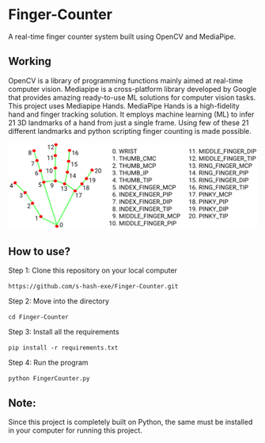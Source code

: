 # Finger-Counter

A real-time finger counter system built using OpenCV and MediaPipe.

## Working
OpenCV is a library of programming functions mainly aimed at real-time computer vision. 
Mediapipe is a cross-platform library developed by Google that provides amazing ready-to-use ML solutions for computer vision tasks. This project uses Mediapipe Hands.
MediaPipe Hands is a high-fidelity hand and finger tracking solution. It employs machine learning (ML) to infer 21 3D landmarks of a hand from just a single frame.
Using few of these 21 different landmarks and python scripting finger counting is made possible.

![Hand Landmarks](https://github.com/s-hash-exe/Finger-Counter/blob/master/hand_landmarks.png?raw=true)

## How to use?
Step 1:
Clone this repository on your local computer

`https://github.com/s-hash-exe/Finger-Counter.git`

Step 2:
Move into the directory

`cd Finger-Counter`

Step 3:
Install all the requirements

`pip install -r requirements.txt`

Step 4:
Run the program

`python FingerCounter.py`

## Note:
Since this project is completely built on Python, the same must be installed in your computer for running this project.
